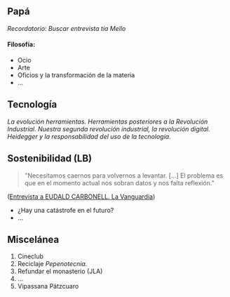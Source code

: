 ## Papá

 _Recordatorio: Buscar entrevista tía Mello_ 
 
#### Filosofía:
* Ocio
* Arte
* Oficios y la transformación de la materia
* ...

## Tecnología

  _La evolución herramientas. Herramientas posteriores a la Revolución Industrial. Nuestra segunda revolución industrial, la revolución digital. Heidegger y la responsabilidad del uso de la tecnología._

## Sostenibilidad (LB)

> "Necesitamos caernos para volvernos a levantar. \[…] El problema es que en el momento actual nos sobran datos y nos falta reflexión." 

([Entrevista a EUDALD CARBONELL. La Vanguardia](http://www.lavanguardia.com/ciencia/quien/20170731/43161256292/eudald-carbonell-colapso-especie-humana-ya-empezado.html?platform=hootsuite&utm_campaign=botones_sociales&utm_source=facebook&utm_medium=social))

* ¿Hay una catástrofe en el futuro?
* …

## Miscelánea

1. Cineclub
2. Reciclaje _Pepenotecnia._
3. Refundar el monasterio (JLA)
4. …
5. Vipassana Pátzcuaro
